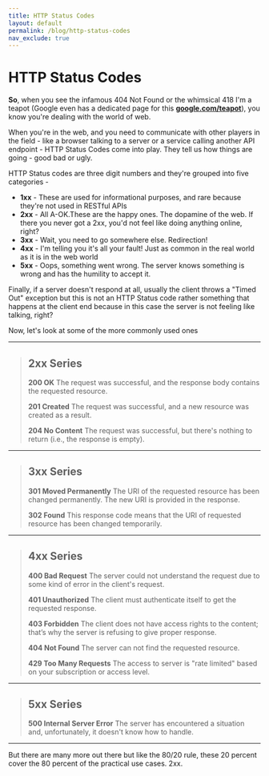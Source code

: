 ```yaml
---
title: HTTP Status Codes
layout: default
permalink: /blog/http-status-codes
nav_exclude: true
---
```


# HTTP Status Codes

**So**, when you see the infamous 404 Not Found or the whimsical 418 I'm a teapot (Google even has a dedicated page for this **[google.com/teapot](https://www.google.com/teapot)**), you know you're dealing with the world of web. 

When you're in the web, and you need to communicate with other players in the field - like a browser talking to a server or a service calling another API endpoint - HTTP Status Codes come into play. They tell us how things are going - good bad or ugly.

HTTP Status codes are three digit numbers and they're grouped into five categories - 

- **1xx** - These are used for informational purposes, and rare because they're not used in RESTful APIs    
- **2xx** - All A-OK.These are the happy ones. The dopamine of the web. If there you never got a 2xx, you'd not feel like doing anything online, right? 
- **3xx** - Wait, you need to go somewhere else. Redirection!
- **4xx** - I'm telling you it's all your fault! Just as common in the real world as it is in the web world
- **5xx** - Oops, something went wrong. The server knows something is wrong and has the humility to accept it.

Finally, if a server doesn't respond at all, usually the client throws a "Timed Out" exception but this is not an HTTP Status code rather something that happens at the client end because in this case the server is not feeling like talking, right?

Now, let's look at some of the more commonly used ones

---

> ## 2xx Series
>
> **200 OK**
>    The request was successful, and the response body contains the requested resource.
>
> **201 Created**
>    The request was successful, and a new resource was created as a result.
>
> **204 No Content**
>    The request was successful, but there's nothing to return (i.e., the response is empty).
>

---

> ## 3xx Series
>
> **301 Moved Permanently**
>    The URI of the requested resource has been changed permanently. The new URI is provided in the response.
>
> **302 Found**
>    This response code means that the URI of requested resource has been changed temporarily.

---

> ## 4xx Series
>
> **400 Bad Request**
>    The server could not understand the request due to some kind of error in the client's request.
>
> **401 Unauthorized**
>    The client must authenticate itself to get the requested response.
>
> **403 Forbidden**
>    The client does not have access rights to the content; that’s why the server is refusing to give proper response.
>
> **404 Not Found**
>    The server can not find the requested resource.
>
> **429 Too Many Requests**
>    The access to server is "rate limited" based on your subscription or access level. 

---

> ## 5xx Series
>
>   **500 Internal Server Error**
>    The server has encountered a situation and, unfortunately, it doesn't know how to handle.

---

But there are many more out there but like the 80/20 rule, these 20 percent cover the 80 percent of the practical use cases. 2xx.